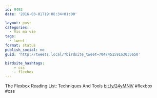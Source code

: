 ```yaml
---
id: 9492
date: '2016-03-01T19:08:34+01:00'

layout: post
categories:
  - Vis ma vie
tags:
  - tweet
format: status
publish_social: no
guid: 'http://tweets.local/?birdsite_tweet=704745159163035650'

birdsite_hashtags:
    - css
    - flexbox
---
```


The Flexbox Reading List: Techniques And Tools [bit.ly/24yMNiV](http://bit.ly/24yMNiV) #flexbox #css